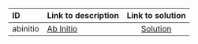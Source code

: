 | ID | Link to description | Link to solution |
|:---|:---|:---:|
| abinitio | [Ab Initio](https://open.kattis.com/problems/abinitio) | [Solution](https://github.com/versenyi98/leetcode-solutions/tree/main/solutions/Ab%20Initio)|
